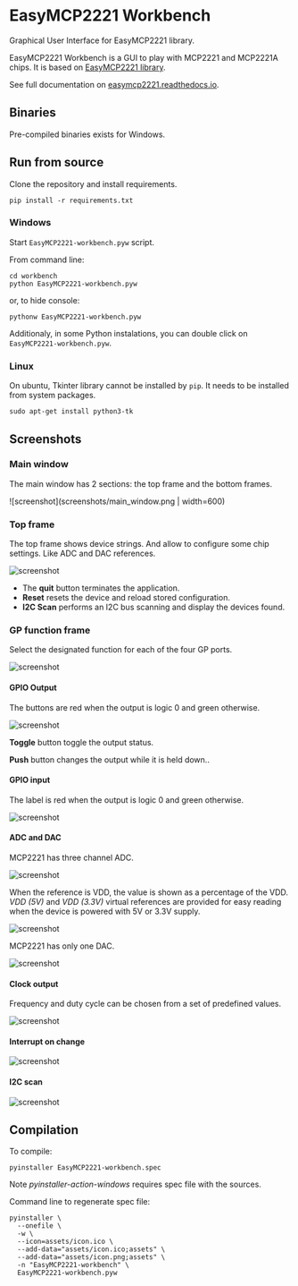 # EasyMCP2221 Workbench
Graphical User Interface for EasyMCP2221 library.

EasyMCP2221 Workbench is a GUI to play with MCP2221 and MCP2221A chips. 
It is based on [EasyMCP2221 library](https://github.com/electronicayciencia/EasyMCP2221).

See full documentation on [easymcp2221.readthedocs.io](https://easymcp2221.readthedocs.io).

## Binaries

Pre-compiled binaries exists for Windows.

## Run from source

Clone the repository and install requirements.

    pip install -r requirements.txt

### Windows

Start `EasyMCP2221-workbench.pyw` script.

From command line:

    cd workbench
    python EasyMCP2221-workbench.pyw

or, to hide console:

    pythonw EasyMCP2221-workbench.pyw

Additionaly, in some Python instalations, you can double click on `EasyMCP2221-workbench.pyw`.

### Linux

On ubuntu, Tkinter library cannot be installed by `pip`. It needs to be installed from system packages.

    sudo apt-get install python3-tk


## Screenshots

### Main window

The main window has 2 sections: the top frame and the bottom frames.

![screenshot](screenshots/main_window.png | width=600)

### Top frame

The top frame shows device strings. And allow to configure some chip settings. Like ADC and DAC references.

![screenshot](screenshots/top_frame.png)

- The **quit** button terminates the application.
- **Reset** resets the device and reload stored configuration.
- **I2C Scan** performs an I2C bus scanning and display the devices found.

### GP function frame

Select the designated function for each of the four GP ports.

![screenshot](screenshots/gp_func.png)

#### GPIO Output

The buttons are red when the output is logic 0 and green otherwise.

![screenshot](screenshots/gp_gpio_out.png)

**Toggle** button toggle the output status.

**Push** button changes the output while it is held down..

#### GPIO input

The label is red when the output is logic 0 and green otherwise.

![screenshot](screenshots/gp_gpio_in.png)

#### ADC and DAC

MCP2221 has three channel ADC.

![screenshot](screenshots/gp_adc.png)

When the reference is VDD, the value is shown as a percentage of the VDD. *VDD (5V)* and *VDD (3.3V)* virtual references are provided for easy reading when the device is powered with 5V or 3.3V supply.

![screenshot](screenshots/vrefs.png)

MCP2221 has only one DAC.

![screenshot](screenshots/gp_dac.png)


#### Clock output

Frequency and duty cycle can be chosen from a set of predefined values.

![screenshot](screenshots/gp_clk_out.png)

#### Interrupt on change

![screenshot](screenshots/gp_ioc.png)

#### I2C scan

![screenshot](screenshots/i2c_scan.png)


## Compilation

To compile:

    pyinstaller EasyMCP2221-workbench.spec


Note *pyinstaller-action-windows* requires spec file with the sources.

Command line to regenerate spec file:

    pyinstaller \
      --onefile \
      -w \
      --icon=assets/icon.ico \
      --add-data="assets/icon.ico;assets" \
      --add-data="assets/icon.png;assets" \
      -n "EasyMCP2221-workbench" \
      EasyMCP2221-workbench.pyw


